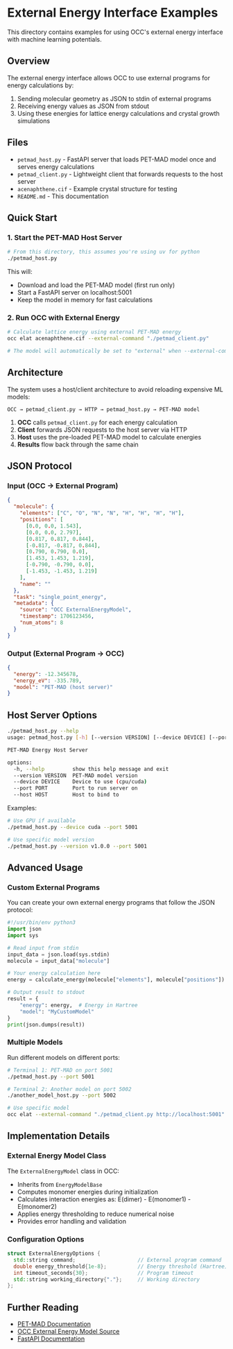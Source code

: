 # External Energy Interface Examples

This directory contains examples for using OCC's external energy interface with machine learning potentials.

## Overview

The external energy interface allows OCC to use external programs for energy calculations by:

1. Sending molecular geometry as JSON to stdin of external programs
2. Receiving energy values as JSON from stdout
3. Using these energies for lattice energy calculations and crystal growth simulations

## Files

- `petmad_host.py` - FastAPI server that loads PET-MAD model once and serves energy calculations
- `petmad_client.py` - Lightweight client that forwards requests to the host server
- `acenaphthene.cif` - Example crystal structure for testing
- `README.md` - This documentation

## Quick Start

### 1. Start the PET-MAD Host Server

```bash
# From this directory, this assumes you're using uv for python
./petmad_host.py
```

This will:
- Download and load the PET-MAD model (first run only)
- Start a FastAPI server on localhost:5001
- Keep the model in memory for fast calculations

### 2. Run OCC with External Energy

```bash
# Calculate lattice energy using external PET-MAD energy
occ elat acenaphthene.cif --external-command "./petmad_client.py"

# The model will automatically be set to "external" when --external-command is provided
```

## Architecture

The system uses a host/client architecture to avoid reloading expensive ML models:

```
OCC → petmad_client.py → HTTP → petmad_host.py → PET-MAD model
```

1. **OCC** calls `petmad_client.py` for each energy calculation
2. **Client** forwards JSON requests to the host server via HTTP
3. **Host** uses the pre-loaded PET-MAD model to calculate energies
4. **Results** flow back through the same chain

## JSON Protocol

### Input (OCC → External Program)

```json
{
  "molecule": {
    "elements": ["C", "O", "N", "N", "H", "H", "H", "H"],
    "positions": [
      [0.0, 0.0, 1.543],
      [0.0, 0.0, 2.797],
      [0.817, 0.817, 0.844],
      [-0.817, -0.817, 0.844],
      [0.790, 0.790, 0.0],
      [1.453, 1.453, 1.219],
      [-0.790, -0.790, 0.0],
      [-1.453, -1.453, 1.219]
    ],
    "name": ""
  },
  "task": "single_point_energy",
  "metadata": {
    "source": "OCC ExternalEnergyModel",
    "timestamp": 1706123456,
    "num_atoms": 8
  }
}
```

### Output (External Program → OCC)

```json
{
  "energy": -12.345678,
  "energy_eV": -335.789,
  "model": "PET-MAD (host server)"
}
```

## Host Server Options

```bash
./petmad_host.py --help
usage: petmad_host.py [-h] [--version VERSION] [--device DEVICE] [--port PORT] [--host HOST]

PET-MAD Energy Host Server

options:
  -h, --help         show this help message and exit
  --version VERSION  PET-MAD model version
  --device DEVICE    Device to use (cpu/cuda)
  --port PORT        Port to run server on
  --host HOST        Host to bind to
```

Examples:
```bash
# Use GPU if available
./petmad_host.py --device cuda --port 5001

# Use specific model version
./petmad_host.py --version v1.0.0 --port 5001
```

## Advanced Usage

### Custom External Programs

You can create your own external energy programs that follow the JSON protocol:

```python
#!/usr/bin/env python3
import json
import sys

# Read input from stdin
input_data = json.load(sys.stdin)
molecule = input_data["molecule"]

# Your energy calculation here
energy = calculate_energy(molecule["elements"], molecule["positions"])

# Output result to stdout
result = {
    "energy": energy,  # Energy in Hartree
    "model": "MyCustomModel"
}
print(json.dumps(result))
```

### Multiple Models

Run different models on different ports:

```bash
# Terminal 1: PET-MAD on port 5001
./petmad_host.py --port 5001

# Terminal 2: Another model on port 5002
./another_model_host.py --port 5002

# Use specific model
occ elat --external-command "./petmad_client.py http://localhost:5001" urea.cif
```

## Implementation Details

### External Energy Model Class

The `ExternalEnergyModel` class in OCC:

- Inherits from `EnergyModelBase`
- Computes monomer energies during initialization
- Calculates interaction energies as: E(dimer) - E(monomer1) - E(monomer2)
- Applies energy thresholding to reduce numerical noise
- Provides error handling and validation

### Configuration Options

```cpp
struct ExternalEnergyOptions {
  std::string command;                    // External program command
  double energy_threshold{1e-8};          // Energy threshold (Hartree)
  int timeout_seconds{30};                // Program timeout
  std::string working_directory{"."};     // Working directory
};
```

## Further Reading

- [PET-MAD Documentation](https://github.com/dxq-git/pet-mad)
- [OCC External Energy Model Source](/src/interaction/external_energy_model.cpp)
- [FastAPI Documentation](https://fastapi.tiangolo.com/)
